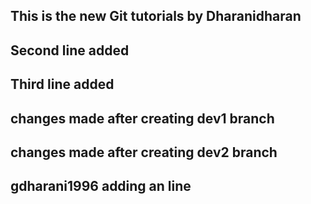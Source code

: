 ## This is the new Git tutorials by Dharanidharan

## Second line added

## Third line added

## changes made after creating dev1 branch

## changes made after creating dev2 branch

## gdharani1996 adding an line
